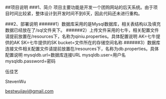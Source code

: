 ##项目说明
###1、简介
项目主要功能是开发一个团购网站的后天系统。由于项目时间比较紧，整体设计到开发时间不到6天，因此代码还未进行重构。

###2、部署说明
######1）数据库采用的是Mysql数据库，相关表结构以及填充数据已经放在了/sql文件夹下。
######2）上传文件采用的七牛，相关配置文件请提前放置在/resources下，名称为qiniu.properties。具体配置说明
	AK=七牛提供的AK
	SK=七牛提供的SK
	bucket=文件所在的存储空间名称
######3）数据库连接文件相关配置文件请提前放置在/resources下，名称为db.properties。具体配置说明
	mysqldb.url=数据库连接URL
	mysqldb.user=用户名
	mysqldb.password=密码
	
伍佳艺

StevenWu

bestwujiayi@gmail.com
